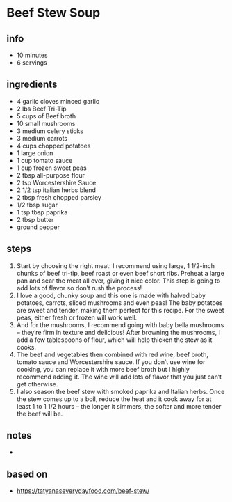# Beef Stew Soup

## info  
* 10 minutes 
* 6 servings  

## ingredients
* 4 garlic cloves minced garlic
* 2 lbs Beef Tri-Tip
* 5 cups of Beef broth
* 10 small mushrooms
* 3 medium celery sticks
* 3 medium carrots
* 4 cups chopped potatoes
* 1 large onion
* 1 cup tomato sauce
* 1 cup frozen sweet peas
* 2 tbsp all-purpose flour
* 2 tsp Worcestershire Sauce
* 2 1/2 tsp italian herbs blend
* 2 tbsp fresh chopped parsley
* 1/2 tbsp sugar
* 1 tsp tbsp paprika
* 2 tbsp butter
* ground pepper


## steps  
1. Start by choosing the right meat: I recommend using large, 1 1/2-inch chunks of beef tri-tip, beef roast or even beef short ribs. Preheat a large pan and sear the meat all over, giving it nice color. This step is going to add lots of flavor so don’t rush the process!
2. I love a good, chunky soup and this one is made with halved baby potatoes, carrots, sliced mushrooms and even peas! The baby potatoes are sweet and tender, making them perfect for this recipe. For the sweet peas, either fresh or frozen will work well.
3. And for the mushrooms, I recommend going with baby bella mushrooms – they’re firm in texture and delicious! After browning the mushrooms, I add a few tablespoons of flour, which will help thicken the stew as it cooks.
4. The beef and vegetables then combined with red wine, beef broth, tomato sauce and Worcestershire sauce. If you don’t use wine for cooking, you can replace it with more beef broth but I highly recommend adding it. The wine will add lots of flavor that you just can’t get otherwise.
5. I also season the beef stew with smoked paprika and Italian herbs. Once the stew comes up to a boil, reduce the heat and it cook away for at least 1 to 1 1/2 hours – the longer it simmers, the softer and more tender the beef will be.

## notes  
*  

## based on  
*  https://tatyanaseverydayfood.com/beef-stew/
